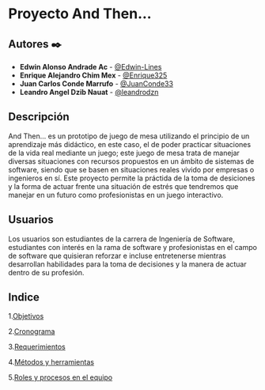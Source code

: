 # Proyecto And Then...
## Autores ✒️
* **Edwin Alonso Andrade Ac** - [@Edwin-Lines](https://github.com/Edwin-Lines "@Edwin-Lines")
* **Enrique Alejandro Chim Mex** - [@Enrique325](https://github.com/Enrique325 "@Enrique325") 
* **Juan Carlos Conde Marrufo** - [@JuanConde33](https://github.com/JuanConde33 "@JuanConde33")
* **Leandro Angel Dzib Nauat** - [@leandrodzn](https://github.com/leandrodzn "@leandrodzn")

## Descripción
And Then... es un prototipo de juego de mesa utilizando el principio de un aprendizaje más didáctico, en este caso, el de poder practicar situaciones de la vida real mediante un juego; este juego de mesa trata de manejar diversas situaciones con recursos propuestos en un ámbito de sistemas de software, siendo que se basen en situaciones reales vivido por empresas o ingenieros en sí. Este proyecto permite la práctida de la toma de desiciones y la forma de actuar frente una situación de estrés que tendremos que manejar en un futuro como profesionistas en un juego interactivo.

## Usuarios
Los usuarios son estudiantes de la carrera de Ingeniería de Software, estudiantes con interés en la rama de software y profesionistas en el campo de software que quisieran reforzar e incluse entretenerse mientras desarrollan habilidades para la toma de decisiones y la manera de actuar dentro de su profesión.

## Indice
1.[Objetivos](https://github.com/Edwin-Lines/Proyecto-And-Then...-/blob/main/Documentaci%C3%B3n/1.%20Objetivos.md "Objetivos")

2.[Cronograma](https://github.com/Edwin-Lines/Proyecto-And-Then...-/blob/main/Documentaci%C3%B3n/2.%20Cronograma.md "Cronograma")

3.[Requerimientos](https://github.com/In-process "Requerimientos")

4.[Métodos y herramientas](https://github.com/Edwin-Lines/Proyecto-And-Then...-/blob/main/Documentaci%C3%B3n/4.M%C3%A9todos%20y%20herramientas.md "Métodos y herramientas")

5.[Roles y procesos en el equipo](https://github.com/In-process "Roles y procesos en el equipo")


